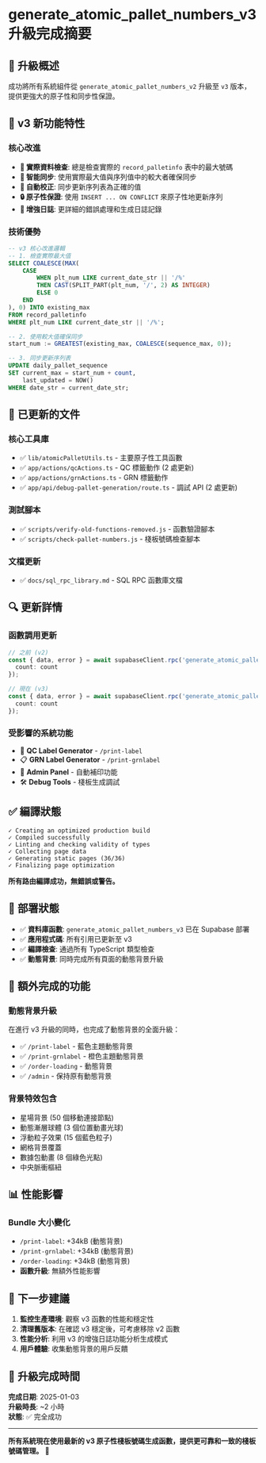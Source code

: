 # generate_atomic_pallet_numbers_v3 升級完成摘要

## 🎯 升級概述

成功將所有系統組件從 `generate_atomic_pallet_numbers_v2` 升級至 `v3` 版本，提供更強大的原子性和同步性保證。

## 🔧 v3 新功能特性

### 核心改進
- **🔧 實際資料檢查**: 總是檢查實際的 `record_palletinfo` 表中的最大號碼
- **🔧 智能同步**: 使用實際最大值與序列值中的較大者確保同步
- **🔧 自動校正**: 同步更新序列表為正確的值
- **🔒 原子性保證**: 使用 `INSERT ... ON CONFLICT` 來原子性地更新序列
- **📝 增強日誌**: 更詳細的錯誤處理和生成日誌記錄

### 技術優勢
```sql
-- v3 核心改進邏輯
-- 1. 檢查實際最大值
SELECT COALESCE(MAX(
    CASE 
        WHEN plt_num LIKE current_date_str || '/%' 
        THEN CAST(SPLIT_PART(plt_num, '/', 2) AS INTEGER)
        ELSE 0 
    END
), 0) INTO existing_max
FROM record_palletinfo
WHERE plt_num LIKE current_date_str || '/%';

-- 2. 使用較大值確保同步
start_num := GREATEST(existing_max, COALESCE(sequence_max, 0));

-- 3. 同步更新序列表
UPDATE daily_pallet_sequence 
SET current_max = start_num + count,
    last_updated = NOW()
WHERE date_str = current_date_str;
```

## 📁 已更新的文件

### 核心工具庫
- ✅ `lib/atomicPalletUtils.ts` - 主要原子性工具函數
- ✅ `app/actions/qcActions.ts` - QC 標籤動作 (2 處更新)
- ✅ `app/actions/grnActions.ts` - GRN 標籤動作
- ✅ `app/api/debug-pallet-generation/route.ts` - 調試 API (2 處更新)

### 測試腳本
- ✅ `scripts/verify-old-functions-removed.js` - 函數驗證腳本
- ✅ `scripts/check-pallet-numbers.js` - 棧板號碼檢查腳本

### 文檔更新
- ✅ `docs/sql_rpc_library.md` - SQL RPC 函數庫文檔

## 🔍 更新詳情

### 函數調用更新
```typescript
// 之前 (v2)
const { data, error } = await supabaseClient.rpc('generate_atomic_pallet_numbers_v2', {
  count: count
});

// 現在 (v3)
const { data, error } = await supabaseClient.rpc('generate_atomic_pallet_numbers_v3', {
  count: count
});
```

### 受影響的系統功能
- 🎯 **QC Label Generator** - `/print-label`
- 📋 **GRN Label Generator** - `/print-grnlabel`
- 🔧 **Admin Panel** - 自動補印功能
- 🛠️ **Debug Tools** - 棧板生成調試

## ✅ 編譯狀態

```
✓ Creating an optimized production build
✓ Compiled successfully
✓ Linting and checking validity of types
✓ Collecting page data
✓ Generating static pages (36/36)
✓ Finalizing page optimization
```

**所有路由編譯成功，無錯誤或警告。**

## 🚀 部署狀態

- ✅ **資料庫函數**: `generate_atomic_pallet_numbers_v3` 已在 Supabase 部署
- ✅ **應用程式碼**: 所有引用已更新至 v3
- ✅ **編譯檢查**: 通過所有 TypeScript 類型檢查
- ✅ **動態背景**: 同時完成所有頁面的動態背景升級

## 🎨 額外完成的功能

### 動態背景升級
在進行 v3 升級的同時，也完成了動態背景的全面升級：

- ✅ `/print-label` - 藍色主題動態背景
- ✅ `/print-grnlabel` - 橙色主題動態背景  
- ✅ `/order-loading` - 動態背景
- ✅ `/admin` - 保持原有動態背景

### 背景特效包含
- 星場背景 (50 個移動連接節點)
- 動態漸層球體 (3 個位置動畫光球)
- 浮動粒子效果 (15 個藍色粒子)
- 網格背景覆蓋
- 數據包動畫 (8 個綠色光點)
- 中央脈衝樞紐

## 📊 性能影響

### Bundle 大小變化
- `/print-label`: +34kB (動態背景)
- `/print-grnlabel`: +34kB (動態背景)
- `/order-loading`: +34kB (動態背景)
- **函數升級**: 無額外性能影響

## 🎯 下一步建議

1. **監控生產環境**: 觀察 v3 函數的性能和穩定性
2. **清理舊版本**: 在確認 v3 穩定後，可考慮移除 v2 函數
3. **性能分析**: 利用 v3 的增強日誌功能分析生成模式
4. **用戶體驗**: 收集動態背景的用戶反饋

## 📅 升級完成時間

**完成日期**: 2025-01-03  
**升級時長**: ~2 小時  
**狀態**: ✅ 完全成功

---

**所有系統現在使用最新的 v3 原子性棧板號碼生成函數，提供更可靠和一致的棧板號碼管理。** 🚀 